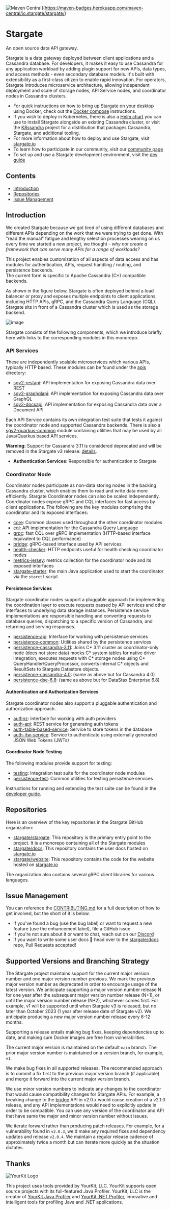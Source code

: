 ![Maven Central](https://img.shields.io/maven-central/v/io.stargate/stargate.svg?style=flat)](https://maven-badges.herokuapp.com/maven-central/io.stargate/stargate/)

# Stargate

An open source data API gateway.

Stargate is a data gateway deployed between client applications and a Cassandra database.
For developers, it makes it easy to use Cassandra for any application workload by adding plugin support for new APIs, data types, and access methods - even secondary database models. 
It's built with extensibility as a first-class citizen to enable rapid innovation. 
For operators, Stargate introduces microservice architecture, allowing independent deployment and scale of storage nodes, API Service nodes, and coordinator nodes in Cassandra clusters.

- For quick instructions on how to bring up Stargate on your desktop using Docker, check out the [Docker compose](docker-compose/README.md) instructions.
- If you wish to deploy in Kubernetes, there is also a [Helm chart](helm/README.md) you can use to install Stargate alongside an existing Cassandra cluster, or visit the [K8ssandra](https://k8ssandra.io) project for a distribution that packages Cassandra, Stargate, and additional tooling.
- For more information about how to deploy and use Stargate, visit [stargate.io](https://stargate.io/)
- To learn how to participate in our community, visit our [community page](https://stargate.io/community)
- To set up and use a Stargate development environment, visit the [dev guide](DEV_GUIDE.md)

## Contents
- [Introduction](#introduction)
- [Repositories](#repositories)
- [Issue Management](#issue-management)

## Introduction

We created Stargate because we got tired of using different databases and different APIs depending on the work that we were trying to get done.
With "read the manual" fatigue and lengthy selection processes wearing on us every time we started a new project, we thought - *why not create a framework that can serve many APIs for a range of workloads?*

This project enables customization of all aspects of data access and has modules for authentication, APIs, request handling / routing, and persistence backends.  
The current form is specific to Apache Cassandra (C*) compatible backends.

As shown in the figure below, Stargate is often deployed behind a load balancer or proxy and exposes multiple endpoints to client applications, including HTTP APIs, gRPC, and the Cassandra Query Language (CQL). Stargate sits in front of a Cassandra cluster which is used as the storage backend. 

![image](assets/stargate-arch-high-level.png#center)

Stargate consists of the following components, which we introduce briefly here with links to the corresponding modules in this monorepo.

### API Services
These are independently scalable microservices which various APIs, typically HTTP based. These modules can be found under the [apis](apis) directory: 

- [sgv2-restapi](apis/sgv2-restapi): API implementation for exposing Cassandra data over REST
- [sgv2-graphqlapi](apis/sgv2-graphqlapi): API implementation for exposing Cassandra data over GraphQL
- [sgv2-docsapi](apis/sgv2-docsapi): API implementation for exposing Cassandra data over a Document API

Each API Service contains its own integration test suite that tests it against the coordinator node and supported Cassandra backends. There is also a [sgv2-quarkus-common](apis/sgv2-quarkus-common) module containing utilities that may be used by all Java/Quarkus based API services.

**Warning:** Support for Cassandra 3.11 is considered deprecated and will be removed in the Stargate v3 release: [details](https://github.com/stargate/stargate/discussions/2242).

- **Authentication Services**: Responsible for authentication to Stargate

### Coordinator Node
Coordinator nodes participate as non-data storing nodes in the backing Cassandra cluster, which enables them to read and write data more efficiently. Stargate Coordinator nodes can also be scaled independently. Coordinator nodes expose gRPC and CQL interfaces for fast access by client applications. The following are the key modules comprising the coordinator and its exposed interfaces:

- [core](core): Common classes used throughout the other coordinator modules
- [cql](cql): API implementation for the Cassandra Query Language
- [grpc](grpc): fast CQL over gRPC implementation (HTTP-based interface equivalent to CQL performance)
- [bridge](bridge): gRPC-based interface used by API services
- [health-checker](core): HTTP endpoints useful for health checking coordinator nodes
- [metrics-jersey](core): metrics collection for the coordinator node and its exposed interfaces
- [stargate-starter](stargate-starter): the main Java application used to start the coordinator via the `starctl` script

#### Persistence Services
Stargate coordinator nodes support a pluggable approach for implementing the coordination layer to execute requests passed by API services and other interfaces to underlying data storage instances. Persistence service implementations are responsible handling and converting requests to database queries, dispatching to a specific version of Cassandra, and returning and serving responses.

- [persistence-api](persistence-api): Interface for working with persistence services 
- [persistence-common](persistence-common): Utilities shared by the persistence services
- [persistence-cassandra-3.11](persistence-cassandra-3.11): Joins C* 3.11 cluster as coordinator-only node (does not store data)
mocks C* system tables for native driver integration,
executes requests with C* storage nodes using C* QueryHandler/QueryProcessor,
converts internal C* objects and ResultSets to Stargate Datastore objects.
- [persistence-cassandra-4.0](persistence-cassandra-4.0): (same as above but for Cassandra 4.0)
- [persistence-dse-6.8](persistence-dse-6.8): (same as above but for DataStax Enterprise 6.8)

#### Authentication and Authorization Services
Stargate coordinator nodes also support a pluggable authentication and authorization approach.

- [authnz](authnz): Interface for working with auth providers
- [auth-api](auth-api): REST service for generating auth tokens
- [auth-table-based-service](auth-table-based-service): Service to store tokens in the database
- [auth-jtw-service](auth-jwt-service): Service to authenticate using externally generated JSON Web Tokens (JWTs)

#### Coordinator Node Testing
The following modules provide support for testing:

- [testing](testing): Integration test suite for the coordinator node modules
- [persistence-test](persistence-test): Common utilities for testing persistence services

Instructions for running and extending the test suite can be found in the [developer guide](DEV_GUIDE.md).

## Repositories

Here is an overview of the key repositories in the Stargate GitHub organization:

- [stargate/stargate](https://github.com/stargate/stargate): This repository is the primary entry point to the project. It is a monorepo containing all of the Stargate modules
- [stargate/docs](https://github.com/stargate/docs): This repository contains the user docs hosted on [stargate.io](https://stargate.io)
- [stargate/website](https://github.com/stargate/website): This repository contains the code for the website hosted on [stargate.io](https://stargate.io)

The organization also contains several gRPC client libraries for various languages.

## Issue Management

You can reference the [CONTRIBUTING.md](CONTRIBUTING.md) for a full description of how to get involved,
but the short of it is below.

- If you've found a bug (use the bug label) or want to request a new feature (use the enhancement label), file a GitHub issue
- If you're not sure about it or want to chat, reach out on our [Discord](https://discord.gg/GravUqY) 
- If you want to write some user docs 🎉 head over to the [stargate/docs](https://github.com/stargate/docs) repo, Pull Requests accepted!

## Supported Versions and Branching Strategy

The Stargate project maintains support for the current major version number and one major version number previous. We mark the previous major version number as deprecated in order to encourage usage of the latest version. We anticipate supporting a major version number release N for one year after the subsequent major version number release (N+1), or until the major version number release (N+2), whichever comes first. For example, v1 will be supported until when Stargate v3 is released, but no later than October 2023 (1 year after release date of Stargate v2). We anticipate producing a new major version number release every 6-12 months.

Supporting a release entails making bug fixes, keeping dependencies up to date, and making sure Docker images are free from vulnerabilities.

The current major version is maintained on the default `main` branch. The prior major version number is maintained on a version branch, for example, `v1`.

We make bug fixes in all supported releases. The recommended approach is to commit a fix first to the previous major version branch (if applicable) and merge it forward into the current major version branch.

We use minor version numbers to indicate any changes to the coordinator that would cause compatibility changes for Stargate APIs. For example, a breaking change to the [bridge](bridge) API in v2.0.x would cause creation of a v2.1.0 release, and any API implementations would need to explicitly update in order to be compatible. You can use any version of the coordinator and API that have same the major and minor version number without issues.

We iterate forward rather than producing patch releases. For example, for a vulnerability found in `v2.0.3`, we'd make any required fixes and dependency updates and release `v2.0.4`. We maintain a regular release cadence of approximately twice a month but can iterate more quickly as the situation dictates. 


## Thanks

![YourKit Logo](https://www.yourkit.com/images/yklogo.png)

This project uses tools provided by YourKit, LLC. YourKit supports open source projects with its full-featured Java
Profiler. YourKit, LLC is the creator of <a href="https://www.yourkit.com/java/profiler/">YourKit Java Profiler</a> and
<a href="https://www.yourkit.com/.net/profiler/">YourKit .NET Profiler</a>, innovative and intelligent tools for
profiling Java and .NET applications.
